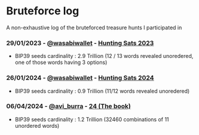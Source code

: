# Bruteforce log
A non-exhaustive log of the bruteforced treasure hunts I participated in

### 29/01/2023 - [@wasabiwallet](https://twitter.com/wasabiwallet) - [Hunting Sats 2023](https://twitter.com/wasabiwallet/status/1617522199342239744)
  - BIP39 seeds cardinality : 2.9 Trillion (12 / 13 words revealed unoredered, one of those words having 3 options)

### 26/01/2024 - [@wasabiwallet](https://twitter.com/wasabiwallet) - [Hunting Sats 2024](https://twitter.com/wasabiwallet/status/1749802405670310236)
  - BIP39 seeds cardinality : 0.9 Trillion (11/12 words revealed unoredered)

### 06/04/2024 - [@avi_burra](https://twitter.com/avi_burra) - [24 (The book)](https://twitter.com/avi_burra/status/1725185945253581305)
  - BIP39 seeds cardinality : 1.2 Trillion (32460 combinations of 11 unordered words)

